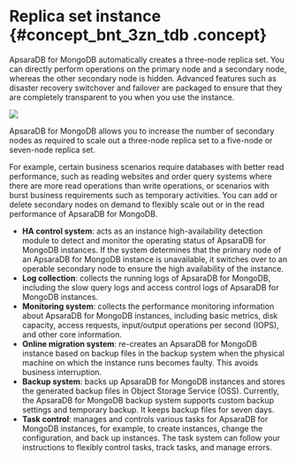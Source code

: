 # Replica set instance {#concept_bnt_3zn_tdb .concept}

ApsaraDB for MongoDB automatically creates a three-node replica set. You can directly perform operations on the primary node and a secondary node, whereas the other secondary node is hidden. Advanced features such as disaster recovery switchover and failover are packaged to ensure that they are completely transparent to you when you use the instance.

![](http://static-aliyun-doc.oss-cn-hangzhou.aliyuncs.com/assets/img/6645/1555923337916_en-US.png)

ApsaraDB for MongoDB allows you to increase the number of secondary nodes as required to scale out a three-node replica set to a five-node or seven-node replica set.

For example, certain business scenarios require databases with better read performance, such as reading websites and order query systems where there are more read operations than write operations, or scenarios with burst business requirements such as temporary activities. You can add or delete secondary nodes on demand to flexibly scale out or in the read performance of ApsaraDB for MongoDB.

-   **HA control system**: acts as an instance high-availability detection module to detect and monitor the operating status of ApsaraDB for MongoDB instances. If the system determines that the primary node of an ApsaraDB for MongoDB instance is unavailable, it switches over to an operable secondary node to ensure the high availability of the instance.
-   **Log collection**: collects the running logs of ApsaraDB for MongoDB, including the slow query logs and access control logs of ApsaraDB for MongoDB instances.
-   **Monitoring system**: collects the performance monitoring information about ApsaraDB for MongoDB instances, including basic metrics, disk capacity, access requests, input/output operations per second \(IOPS\), and other core information.
-   **Online migration system**: re-creates an ApsaraDB for MongoDB instance based on backup files in the backup system when the physical machine on which the instance runs becomes faulty. This avoids business interruption.
-   **Backup system**: backs up ApsaraDB for MongoDB instances and stores the generated backup files in Object Storage Service \(OSS\). Currently, the ApsaraDB for MongoDB backup system supports custom backup settings and temporary backup. It keeps backup files for seven days.
-   **Task control**: manages and controls various tasks for ApsaraDB for MongoDB instances, for example, to create instances, change the configuration, and back up instances. The task system can follow your instructions to flexibly control tasks, track tasks, and manage errors.

